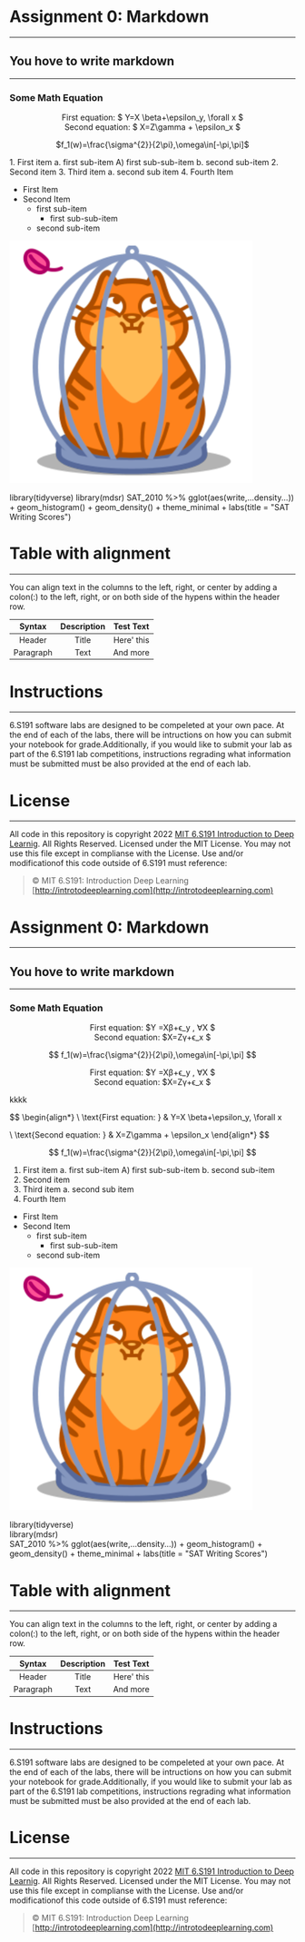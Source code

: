 # Assignment 0: Markdown
---
## You hove to write markdown
---
### Some Math Equation
<center>

First equation: $ Y=X \beta+\epsilon_y, \forall x $<br>
Second equation: $ X=Z\gamma + \epsilon_x $


$f_1(w)=\frac{\sigma^{2}}{2\pi},\omega\in[-\pi,\pi]$


</center>
1. First item a. first sub-item A) first sub-sub-item b. second sub-item
2. Second item
3. Third item a. second sub item
4. Fourth Item


* First Item
* Second Item
   * first sub-item
      * first sub-sub-item
    * second sub-item


![picture alt](pic/cat.png "Cat Pic")

library(tidyverse)
library(mdsr)
SAT_2010 %>% gglot(aes(write,...density...)) + geom_histogram() + geom_density() + theme_minimal + labs(title = "SAT Writing Scores")


# Table with alignment 
---
You can align text in the columns to the left, right, or center by adding a colon(:) to the left, right, or on both side of the hypens within the header row.

| Syntax        | Description   |Test Text |
|:-------------:|:-------------:|:--------:|
| Header        | Title         |Here' this|
| Paragraph     | Text          |And more  |

# Instructions
---
6.S191 software labs are designed to be compeleted at your own pace. At the end of each of the labs, there will be intructions on how you can submit your notebook for grade.Additionally, if you would like to submit your lab as part of the 6.S191 lab competitions, instructions regrading what information must be submitted must be also provided at the end of each lab.
# License
***
All code in this repository is copyright 2022 [MIT 6.S191 Introduction to Deep Learnig](www.google.com). All Rights Reserved.
Licensed under the MIT License. You may not use this file except in complianse with the License. Use and/or modificationof this code outside of 6.S191 must reference:

> © MIT 6.S191: Introduction Deep Learning <br> [http://introtodeeplearning.com](http://introtodeeplearning.com)



# Assignment 0: Markdown
---
## You hove to write markdown
---
### Some Math Equation


<p align="center">
First  equation:  $Y =Xβ+ϵ_y , ∀X $ <br>
Second equation: $X=Zγ+ϵ_x $ <br>
</p>

$$
f_1(w)=\frac{\sigma^{2}}{2\pi},\omega\in[-\pi,\pi]
$$


<p align="center">
First  equation:  $Y =Xβ+ϵ_y , ∀X $ <br>
Second equation: $X=Zγ+ϵ_x $ <br>
</p>

kkkk

$$
\begin{align*}
\ \text{First  equation: } & Y=X \beta+\epsilon_y, \forall x  

\\ \text{Second equation: } &  X=Z\gamma + \epsilon_x
\end{align*}
$$ 

$$
f_1(w)=\frac{\sigma^{2}}{2\pi},\omega\in[-\pi,\pi]
$$
  


1. First item a. first sub-item A) first sub-sub-item b. second sub-item
2. Second item
3. Third item a. second sub item
4. Fourth Item


* First Item
* Second Item
   * first sub-item
      * first sub-sub-item
    * second sub-item

![picture alt](pic/cat.png "Cat Pic")

library(tidyverse)<br>
library(mdsr)<br>
SAT_2010 %>% gglot(aes(write,...density...)) + geom_histogram() + geom_density() + theme_minimal + labs(title = "SAT Writing Scores")

# Table with alignment 
---
You can align text in the columns to the left, right, or center by adding a colon(:) to the left, right, or on both side of the hypens within the header row.

| Syntax        | Description   |Test Text |
|:-------------:|:-------------:|:--------:|
| Header        | Title         |Here' this|
| Paragraph     | Text          |And more  |

# Instructions
---
6.S191 software labs are designed to be compeleted at your own pace. At the end of each of the labs, there will be intructions on how you can submit your notebook for grade.Additionally, if you would like to submit your lab as part of the 6.S191 lab competitions, instructions regrading what information must be submitted must be also provided at the end of each lab.

# License
***
All code in this repository is copyright 2022 [MIT 6.S191 Introduction to Deep Learnig](http://introtodeeplearning.com/). All Rights Reserved.
Licensed under the MIT License. You may not use this file except in complianse with the License. Use and/or modificationof this code outside of 6.S191 must reference:

> © MIT 6.S191: Introduction Deep Learning <br> [http://introtodeeplearning.com](http://introtodeeplearning.com)
